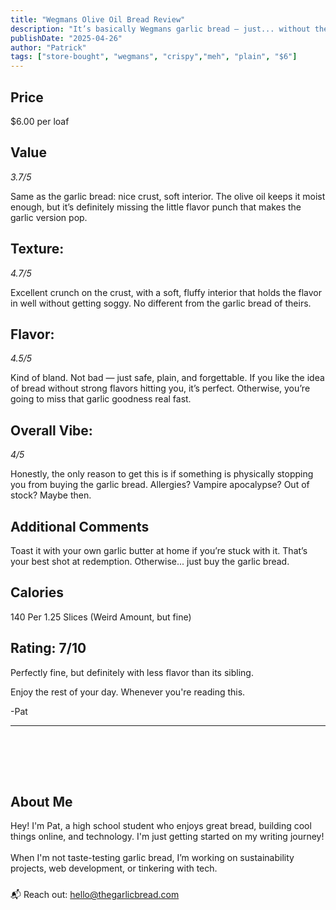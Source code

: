 ```yaml
---
title: "Wegmans Olive Oil Bread Review"
description: "It’s basically Wegmans garlic bread — just... without the garlic."
publishDate: "2025-04-26"
author: "Patrick"
tags: ["store-bought", "wegmans", "crispy","meh", "plain", "$6"]
---
```

## Price
$6.00 per loaf

## Value 
*3.7/5*

Same as the garlic bread: nice crust, soft interior. The olive oil keeps it moist enough, but it’s definitely missing the little flavor punch that makes the garlic version pop.

## Texture: 
*4.7/5*

Excellent crunch on the crust, with a soft, fluffy interior that holds the flavor in well without getting soggy. No different from the garlic bread of theirs.
## Flavor: 
*4.5/5*

Kind of bland.
Not bad — just safe, plain, and forgettable. If you like the idea of bread without strong flavors hitting you, it’s perfect. Otherwise, you’re going to miss that garlic goodness real fast.
## Overall Vibe:
*4/5*

Honestly, the only reason to get this is if something is physically stopping you from buying the garlic bread. Allergies? Vampire apocalypse? Out of stock? Maybe then.
## Additional Comments
Toast it with your own garlic butter at home if you’re stuck with it. That’s your best shot at redemption.
Otherwise... just buy the garlic bread.
## Calories
140 Per 1.25 Slices (Weird Amount, but fine)

## Rating: 7/10
Perfectly fine, but definitely with less flavor than its sibling.


Enjoy the rest of your day. Whenever you're reading this.

-Pat
<hr/>
<section id="about" style="margin-top: 3rem; padding-top: 2rem;">
  <h2>About Me</h2>
  <p>Hey! 
  I'm Pat, a high school student who enjoys great bread, building cool things online, and technology. I'm just getting started on my writing journey! 
  <br><br>
  When I'm not taste-testing garlic bread, I’m working on sustainability projects, web development, or tinkering with tech.</p>
  <p style="margin-top: 1.5rem;">
    📬 Reach out: <a href="mailto:hello@thegarlicbread.com">hello@thegarlicbread.com</a>
  </p>
</section>
